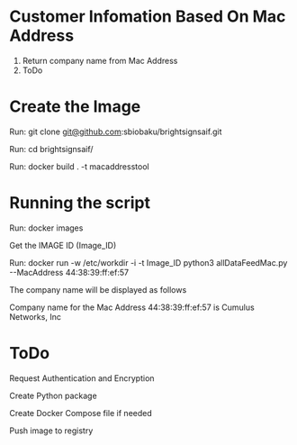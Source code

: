 # Customer Infomation Based On Mac Address

1. Return company name from Mac Address
2. ToDo

# Create the Image

Run: git clone git@github.com:sbiobaku/brightsignsaif.git

Run: cd brightsignsaif/

Run: docker build . -t macaddresstool

# Running the script

Run: docker images 

Get the IMAGE ID (Image_ID)

Run: docker  run -w /etc/workdir -i -t  Image_ID  python3 allDataFeedMac.py --MacAddress 44:38:39:ff:ef:57

The company name will be displayed as follows

Company name for the Mac Address 44:38:39:ff:ef:57 is Cumulus Networks, Inc

# ToDo
Request Authentication and Encryption

Create Python package 

Create Docker Compose file if needed

Push image to registry

